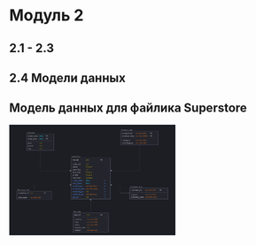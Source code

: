 <h1>Модуль 2</h1>
<h2>2.1 - 2.3</h2>
<h2>2.4 Модели данных</h2>
<h2>Модель данных для файлика Superstore</h2>
<img src="https://raw.githubusercontent.com/Rasulo/DataLearn/refs/heads/main/DE-101/Module2/Dimensional_Model_of_Superstore.png" width="300" height="200">
